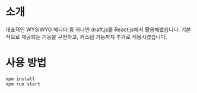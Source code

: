 # 소개

대표적인 WYSIWYG 에디터 중 하나인 draft.js를 React.js에서 활용해봤습니다. 기본적으로 제공되는 기능을 구현하고, 커스텀 기능까지 추가로 적용시켰습니다.

# 사용 방법

```
npm install
npm run start
```
